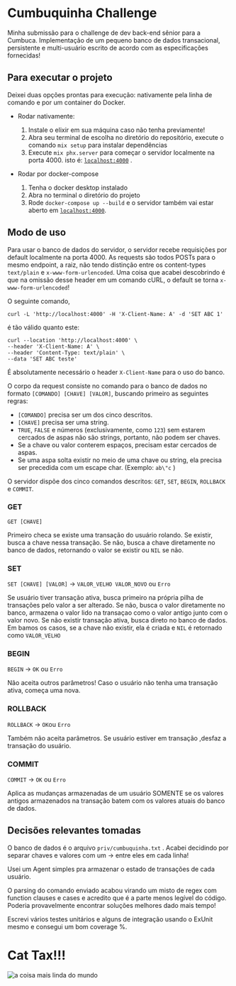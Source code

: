 # Cumbuquinha Challenge

Minha submissão para o challenge de dev back-end sênior para a Cumbuca.
Implementação de um pequeno banco de dados transacional, persistente e multi-usuário escrito de acordo com as especificações fornecidas!

## Para executar o projeto

Deixei duas opções prontas para execução: nativamente pela linha de comando e por um container do Docker.

  * Rodar nativamente:  
    1. Instale o elixir em sua máquina caso não tenha previamente!
    2.  Abra seu terminal de escolha no diretório do repositório, execute o comando `mix setup` para instalar dependências 
    3.  Execute `mix phx.server` para começar o servidor localmente na porta 4000. isto é:
    [`localhost:4000`](http://localhost:4000) .

  * Rodar por docker-compose
    1. Tenha o docker desktop instalado
    2. Abra no terminal o diretório do projeto
    3. Rode `docker-compose up --build` e o servidor também vai estar aberto em [`localhost:4000`](http://localhost:4000).

## Modo de uso

Para usar o banco de dados do servidor, o servidor recebe requisições por default localmente na porta 4000.
As requests são todos POSTs para o mesmo endpoint, a raiz, não tendo distinção entre os content-types `text/plain` e `x-www-form-urlencoded`.
Uma coisa que acabei descobrindo é que na omissão desse header em um comando cURL, o default se torna `x-www-form-urlencoded`!

O seguinte comando, 
```
curl -L 'http://localhost:4000' -H 'X-Client-Name: A' -d 'SET ABC 1' 
```
é tão válido quanto este:
```
curl --location 'http://localhost:4000' \
--header 'X-Client-Name: A' \
--header 'Content-Type: text/plain' \
--data 'SET ABC teste'
```

É absolutamente necessário o header `X-Client-Name` para o uso do banco.

O corpo da request consiste no comando para o banco de dados no formato
``[COMANDO] [CHAVE] [VALOR]``, buscando primeiro as seguintes regras: 
  - `[COMANDO]` precisa ser um dos cinco descritos.
  - `[CHAVE]` precisa ser uma string.
  - `TRUE`, `FALSE` e números (exclusivamente, como `123`) sem estarem cercados de aspas não são strings, portanto, não podem ser chaves.
  - Se a chave ou valor conterem espaços, precisam estar cercados de aspas.
  - Se uma aspa solta existir no meio de uma chave ou string, ela precisa ser precedida com um escape char. (Exemplo: `ab\"c` )



O servidor dispõe dos cinco comandos descritos: `GET`, `SET`, `BEGIN`, `ROLLBACK` e `COMMIT`.

### GET
`GET [CHAVE]`

Primeiro checa se existe uma transação do usuário rolando.
Se existir, busca a chave nessa transação. Se não, busca a chave diretamente no banco de dados, retornando o valor se existir ou `NIL` se não.

### SET
`SET [CHAVE] [VALOR]` -> `VALOR_VELHO VALOR_NOVO` ou `Erro`

Se usuário tiver transação ativa, busca primeiro na própria pilha de transações pelo valor a ser alterado. Se não, busca o valor diretamente no banco, armazena o valor lido na transaçao como o valor antigo junto com o valor novo.
Se não existir transação ativa, busca direto no banco de dados.
Em bamos os casos, se a chave não existir, ela é criada e `NIL` é retornado como `VALOR_VELHO`

### BEGIN
`BEGIN` -> `OK` ou `Erro`

Não aceita outros parâmetros!
Caso o usuário não tenha uma transação ativa, começa uma nova.

### ROLLBACK
`ROLLBACK` -> `OK`ou `Erro`

Também não aceita parâmetros.
Se usuário estiver em transação ,desfaz a transação do usuário.

### COMMIT
`COMMIT` -> `OK` ou `Erro`

Aplica as mudanças armazenadas de um usuário SOMENTE se os valores antigos armazenados na transação batem com os valores atuais do banco de dados.

## Decisões relevantes tomadas
O banco de dados é o arquivo `priv/cumbuquinha.txt` . Acabei decidindo por separar chaves e valores com um -> entre eles em cada linha!

Usei um Agent simples pra armazenar o estado de transações de cada usuário.

O parsing do comando enviado acabou virando um misto de regex com function clauses e cases e acredito que é a parte menos legível do código. Poderia provavelmente encontrar soluções melhores dado mais tempo!

Escrevi vários testes unitários e alguns de integração usando o ExUnit mesmo e consegui um bom coverage %.

# Cat Tax!!!

![a coisa mais linda do mundo](cat_tax.jpg)
